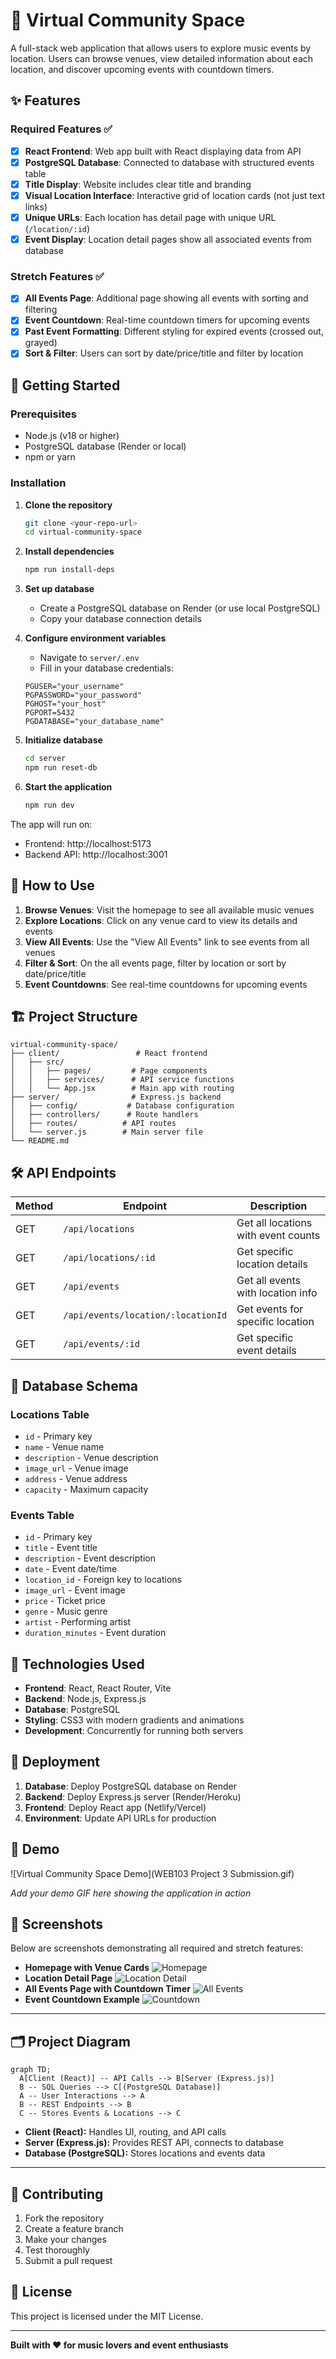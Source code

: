 # 🎵 Virtual Community Space

A full-stack web application that allows users to explore music events by location. Users can browse venues, view detailed information about each location, and discover upcoming events with countdown timers.

## ✨ Features

### Required Features ✅
- [x] **React Frontend**: Web app built with React displaying data from API
- [x] **PostgreSQL Database**: Connected to database with structured events table
- [x] **Title Display**: Website includes clear title and branding
- [x] **Visual Location Interface**: Interactive grid of location cards (not just text links)
- [x] **Unique URLs**: Each location has detail page with unique URL (`/location/:id`)
- [x] **Event Display**: Location detail pages show all associated events from database

### Stretch Features ✅
- [x] **All Events Page**: Additional page showing all events with sorting and filtering
- [x] **Event Countdown**: Real-time countdown timers for upcoming events
- [x] **Past Event Formatting**: Different styling for expired events (crossed out, grayed)
- [x] **Sort & Filter**: Users can sort by date/price/title and filter by location

## 🚀 Getting Started

### Prerequisites
- Node.js (v18 or higher)
- PostgreSQL database (Render or local)
- npm or yarn

### Installation

1. **Clone the repository**
   ```bash
   git clone <your-repo-url>
   cd virtual-community-space
   ```

2. **Install dependencies**
   ```bash
   npm run install-deps
   ```

3. **Set up database**
   - Create a PostgreSQL database on Render (or use local PostgreSQL)
   - Copy your database connection details

4. **Configure environment variables**
   - Navigate to `server/.env`
   - Fill in your database credentials:
   ```env
   PGUSER="your_username"
   PGPASSWORD="your_password"
   PGHOST="your_host"
   PGPORT=5432
   PGDATABASE="your_database_name"
   ```

5. **Initialize database**
   ```bash
   cd server
   npm run reset-db
   ```

6. **Start the application**
   ```bash
   npm run dev
   ```

The app will run on:
- Frontend: http://localhost:5173
- Backend API: http://localhost:3001

## 🎯 How to Use

1. **Browse Venues**: Visit the homepage to see all available music venues
2. **Explore Locations**: Click on any venue card to view its details and events
3. **View All Events**: Use the "View All Events" link to see events from all venues
4. **Filter & Sort**: On the all events page, filter by location or sort by date/price/title
5. **Event Countdowns**: See real-time countdowns for upcoming events

## 🏗️ Project Structure

```
virtual-community-space/
├── client/                 # React frontend
│   ├── src/
│   │   ├── pages/         # Page components
│   │   ├── services/      # API service functions
│   │   └── App.jsx        # Main app with routing
├── server/                # Express.js backend
│   ├── config/           # Database configuration
│   ├── controllers/      # Route handlers
│   ├── routes/          # API routes
│   └── server.js        # Main server file
└── README.md
```

## 🛠️ API Endpoints

| Method | Endpoint | Description |
|--------|----------|-------------|
| GET | `/api/locations` | Get all locations with event counts |
| GET | `/api/locations/:id` | Get specific location details |
| GET | `/api/events` | Get all events with location info |
| GET | `/api/events/location/:locationId` | Get events for specific location |
| GET | `/api/events/:id` | Get specific event details |

## 💾 Database Schema

### Locations Table
- `id` - Primary key
- `name` - Venue name
- `description` - Venue description
- `image_url` - Venue image
- `address` - Venue address
- `capacity` - Maximum capacity

### Events Table
- `id` - Primary key
- `title` - Event title
- `description` - Event description
- `date` - Event date/time
- `location_id` - Foreign key to locations
- `image_url` - Event image
- `price` - Ticket price
- `genre` - Music genre
- `artist` - Performing artist
- `duration_minutes` - Event duration

## 🎨 Technologies Used

- **Frontend**: React, React Router, Vite
- **Backend**: Node.js, Express.js
- **Database**: PostgreSQL
- **Styling**: CSS3 with modern gradients and animations
- **Development**: Concurrently for running both servers

## 🚀 Deployment

1. **Database**: Deploy PostgreSQL database on Render
2. **Backend**: Deploy Express.js server (Render/Heroku)
3. **Frontend**: Deploy React app (Netlify/Vercel)
4. **Environment**: Update API URLs for production

## 📱 Demo

![Virtual Community Space Demo](WEB103 Project 3 Submission.gif)

*Add your demo GIF here showing the application in action*

## 📸 Screenshots

Below are screenshots demonstrating all required and stretch features:

- **Homepage with Venue Cards**
  ![Homepage](screenshots/screenshot-06.png)
- **Location Detail Page**
  ![Location Detail](screenshots/screenshot-07.png)
- **All Events Page with Countdown Timer**
  ![All Events](screenshots/screenshot-08.png)
- **Event Countdown Example**
  ![Countdown](screenshots/screenshot-08.png)

---

## 🗂️ Project Diagram

```mermaid
graph TD;
  A[Client (React)] -- API Calls --> B[Server (Express.js)]
  B -- SQL Queries --> C[(PostgreSQL Database)]
  A -- User Interactions --> A
  B -- REST Endpoints --> B
  C -- Stores Events & Locations --> C
```

- **Client (React):** Handles UI, routing, and API calls
- **Server (Express.js):** Provides REST API, connects to database
- **Database (PostgreSQL):** Stores locations and events data

---

## 🤝 Contributing

1. Fork the repository
2. Create a feature branch
3. Make your changes
4. Test thoroughly
5. Submit a pull request

## 📝 License

This project is licensed under the MIT License.

---

**Built with ❤️ for music lovers and event enthusiasts**
